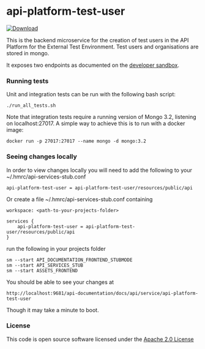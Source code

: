 # api-platform-test-user

[ ![Download](https://api.bintray.com/packages/hmrc/releases/api-platform-test-user/images/download.svg) ](https://bintray.com/hmrc/releases/api-platform-test-user/_latestVersion)

This is the backend microservice for the creation of test users in the API Platform for the External Test Environment.
Test users and organisations are stored in mongo.

It exposes two endpoints as documented on the [developer sandbox]().

### Running tests

Unit and integration tests can be run with the following bash script:

    ./run_all_tests.sh

Note that integration tests require a running version of Mongo 3.2, listening on localhost:27017. A simple way to achieve this
is to run with a docker image:

    docker run -p 27017:27017 --name mongo -d mongo:3.2

### Seeing changes locally

In order to view changes locally you will need to add the following to your ~/.hmrc/api-services-stub.conf

```api-platform-test-user = api-platform-test-user/resources/public/api```

Or create a file ~/.hmrc/api-services-stub.conf containing 
~~~
workspace: <path-to-your-projects-folder>

services {
    api-platform-test-user = api-platform-test-user/resources/public/api
}
~~~

run the following in your projects folder
~~~
sm --start API_DOCUMENTATION_FRONTEND_STUBMODE
sm --start API_SERVICES_STUB
sm --start ASSETS_FRONTEND
~~~

You should be able to see your changes at

```http://localhost:9681/api-documentation/docs/api/service/api-platform-test-user```

Though it may take a minute to boot.

### License

This code is open source software licensed under the [Apache 2.0 License]("http://www.apache.org/licenses/LICENSE-2.0.html")

